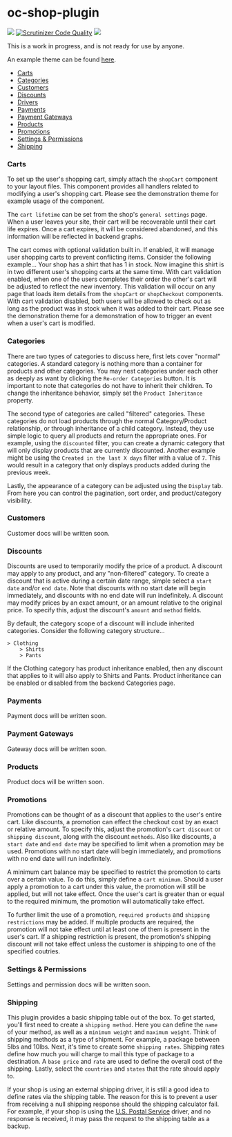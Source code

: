 # oc-shop-plugin

[![](https://travis-ci.org/scottbedard/oc-shop-plugin.svg)](https://travis-ci.org/scottbedard/oc-shop-plugin)
[![Scrutinizer Code Quality](https://scrutinizer-ci.com/g/scottbedard/oc-shop-plugin/badges/quality-score.png?b=master)](https://scrutinizer-ci.com/g/scottbedard/oc-shop-plugin/?branch=master)
[![](https://img.shields.io/github/license/mashape/apistatus.svg)](http://opensource.org/licenses/MIT)

This is a work in progress, and is not ready for use by anyone.

An example theme can be found [here](https://github.com/scottbedard/oc-shop-theme).

- [Carts](#carts)
- [Categories](#categories)
- [Customers](#customers)
- [Discounts](#discounts)
- [Drivers](https://github.com/scottbedard/oc-shop-plugin/blob/master/docs/drivers.md)
- [Payments](#payments)
- [Payment Gateways](#gateways)
- [Products](#products)
- [Promotions](#promotions)
- [Settings & Permissions](#settings)
- [Shipping](#shipping)

<a name="carts" href="#carts"></a>
### Carts
To set up the user's shopping cart, simply attach the `shopCart` component to your layout files. This component provides all handlers related to modifying a user's shopping cart. Please see the demonstration theme for example usage of the component.

The `cart lifetime` can be set from the shop's `general settings` page. When a user leaves your site, their cart will be recoverable until their cart life expires. Once a cart expires, it will be considered abandoned, and this information will be reflected in backend graphs.

The cart comes with optional validation built in. If enabled, it will manage user shopping carts to prevent conflicting items. Consider the following example... Your shop has a shirt that has 1 in stock. Now imagine this shirt is in two different user's shopping carts at the same time. With cart validation enabled, when one of the users completes their order the other's cart will be adjusted to reflect the new inventory. This validation will occur on any page that loads item details from the `shopCart` or `shopCheckout` components. With cart validation disabled, both users will be allowed to check out as long as the product was in stock when it was added to their cart. Please see the demonstration theme for a demonstration of how to trigger an event when a user's cart is modified.

<a name="categories" href="#categories"></a>
### Categories
There are two types of categories to discuss here, first lets cover "normal" categories. A standard category is nothing more than a container for products and other categories. You may nest categories under each other as deeply as want by clicking the `Re-order Categories` button. It is important to note that categories do not have to inherit their children. To change the inheritance behavior, simply set the `Product Inheritance` property.

The second type of categories are called "filtered" categories. These categories do not load products through the normal Category/Product relationship, or through inheritance of a child category. Instead, they use simple logic to query all products and return the appropriate ones. For example, using the `discounted` filter, you can create a dynamic category that will only display products that are currently discounted. Another example might be using the `Created in the last X days` filter with a value of `7`. This would result in a category that only displays products added during the previous week.

Lastly, the appearance of a category can be adjusted using the `Display` tab. From here you can control the pagination, sort order, and product/category visibility.

<a name="customers" href="#customers"></a>
### Customers
Customer docs will be written soon.

<a name="discounts" href="#discounts"></a>
### Discounts
Discounts are used to temporarily modify the price of a product. A discount may apply to any product, and any "non-filtered" category. To create a discount that is active during a certain date range, simple select a `start date` and/or `end date`. Note that discounts with no start date will begin immediately, and discounts with no end date will run indefinitely. A discount may modify prices by an exact amount, or an amount relative to the original price. To specify this, adjust the discount's `amount` and `method` fields.

By default, the category scope of a discount will include inherited categories. Consider the following category structure...
```
> Clothing
    > Shirts
    > Pants
```
If the Clothing category has product inheritance enabled, then any discount that applies to it will also apply to Shirts and Pants. Product inheritance can be enabled or disabled from the backend Categories page.

<a name="payments" href="#payments"></a>
### Payments
Payment docs will be written soon.

<a name="gateways" href="#gateways"></a>
### Payment Gateways
Gateway docs will be written soon.

<a name="products" href="#products"></a>
### Products
Product docs will be written soon.

<a name="promotions" href="#promotions"></a>
### Promotions
Promotions can be thought of as a discount that applies to the user's entire cart. Like discounts, a promotion can effect the checkout cost by an exact or relative amount. To specify this, adjust the promotion's `cart discount` or `shipping discount`, along with the discount `methods`. Also like discounts, a `start date` and `end date` may be specified to limit when a promotion may be used. Promotions with no start date will begin immediately, and promotions with no end date will run indefinitely.

A minimum cart balance may be specified to restrict the promotion to carts over a certain value. To do this, simply define a `cart minimum`. Should a user apply a promotion to a cart under this value, the promotion will still be applied, but will not take effect. Once the user's cart is greater than or equal to the required minimum, the promotion will automatically take effect.

To further limit the use of a promotion, `required products` and `shipping restrictions` may be added. If multiple products are required, the promotion will not take effect until at least one of them is present in the user's cart. If a shipping restriction is present, the promotion's shipping discount will not take effect unless the customer is shipping to one of the specified coutries.

<a name="settings" href="#settings"></a>
### Settings & Permissions
Settings and permission docs will be written soon.

<a name="shipping" href="#shipping"></a>
### Shipping
This plugin provides a basic shipping table out of the box. To get started, you'll first need to create a `shipping method`. Here you can define the `name` of your method, as well as a `minimum weight` and `maximum weight`. Think of shipping methods as a type of shipment. For example, a package between 5lbs and 10lbs. Next, it's time to create some `shipping rates`. Shipping rates define how much you will charge to mail this type of package to a destination. A `base price` and `rate` are used to define the overall cost of the shipping. Lastly, select the `countries` and `states` that the rate should apply to.

If your shop is using an external shipping driver, it is still a good idea to define rates via the shipping table. The reason for this is to prevent a user from receiving a null shipping response should the shipping calculator fail. For example, if your shop is using the [U.S. Postal Service](https://github.com/scottbedard/oc-uspsdriver-plugin) driver, and no response is received, it may pass the request to the shipping table as a backup.
